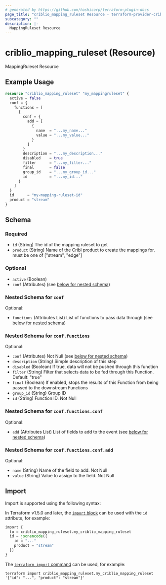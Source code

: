 ```yaml
---
# generated by https://github.com/hashicorp/terraform-plugin-docs
page_title: "criblio_mapping_ruleset Resource - terraform-provider-criblio"
subcategory: ""
description: |-
  MappingRuleset Resource
---
```


# criblio_mapping_ruleset (Resource)

MappingRuleset Resource

## Example Usage

```terraform
resource "criblio_mapping_ruleset" "my_mappingruleset" {
  active = false
  conf = {
    functions = [
      {
        conf = {
          add = [
            {
              name  = "...my_name..."
              value = "...my_value..."
            }
          ]
        }
        description = "...my_description..."
        disabled    = true
        filter      = "...my_filter..."
        final       = false
        group_id    = "...my_group_id..."
        id          = "...my_id..."
      }
    ]
  }
  id      = "my-mapping-ruleset-id"
  product = "stream"
}
```

<!-- schema generated by tfplugindocs -->
## Schema

### Required

- `id` (String) The id of the mapping ruleset to get
- `product` (String) Name of the Cribl product to create the mappings for. must be one of ["stream", "edge"]

### Optional

- `active` (Boolean)
- `conf` (Attributes) (see [below for nested schema](#nestedatt--conf))

<a id="nestedatt--conf"></a>
### Nested Schema for `conf`

Optional:

- `functions` (Attributes List) List of functions to pass data through (see [below for nested schema](#nestedatt--conf--functions))

<a id="nestedatt--conf--functions"></a>
### Nested Schema for `conf.functions`

Optional:

- `conf` (Attributes) Not Null (see [below for nested schema](#nestedatt--conf--functions--conf))
- `description` (String) Simple description of this step
- `disabled` (Boolean) If true, data will not be pushed through this function
- `filter` (String) Filter that selects data to be fed through this Function. Default: "true"
- `final` (Boolean) If enabled, stops the results of this Function from being passed to the downstream Functions
- `group_id` (String) Group ID
- `id` (String) Function ID. Not Null

<a id="nestedatt--conf--functions--conf"></a>
### Nested Schema for `conf.functions.conf`

Optional:

- `add` (Attributes List) List of fields to add to the event (see [below for nested schema](#nestedatt--conf--functions--conf--add))

<a id="nestedatt--conf--functions--conf--add"></a>
### Nested Schema for `conf.functions.conf.add`

Optional:

- `name` (String) Name of the field to add. Not Null
- `value` (String) Value to assign to the field. Not Null

## Import

Import is supported using the following syntax:

In Terraform v1.5.0 and later, the [`import` block](https://developer.hashicorp.com/terraform/language/import) can be used with the `id` attribute, for example:

```terraform
import {
  to = criblio_mapping_ruleset.my_criblio_mapping_ruleset
  id = jsonencode({
    id = "..."
    product = "stream"
  })
}
```

The [`terraform import` command](https://developer.hashicorp.com/terraform/cli/commands/import) can be used, for example:

```shell
terraform import criblio_mapping_ruleset.my_criblio_mapping_ruleset '{"id": "...", "product": "stream"}'
```
